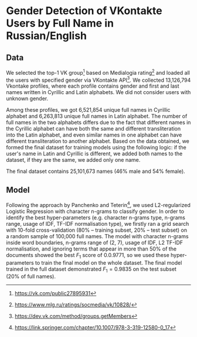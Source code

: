 # Gender Detection of VKontakte Users by Full Name in Russian/English


## Data
We selected the top-1 VK group[^1] based on Medialogia rating[^2] and loaded all the users with specified gender via VKontakte API[^3]. We collected 13,126,794 Vkontake profiles, where each profile contains gender and first and last names written in Cyrillic and Latin alphabets. We did not consider users with unknown gender. 

Among these profiles, we got 6,521,854 unique full names in Cyrillic alphabet and 6,263,813 unique full names in Latin alphabet. The number of full names in the two alphabets differs due to the fact that different names in the Cyrillic alphabet can have both the same and different transliteration into the Latin alphabet, and even similar names in one alphabet can have different transliteration to another alphabet. Based on the data obtained, we formed the final dataset for training models using the following logic: if the user's name in Latin and Cyrillic is different, we added both names to the dataset, if they are the same, we added only one name. 

The final dataset contains 25,101,673 names (46\% male and 54\% female). 

## Model
Following the approach by Panchenko and Teterin[^4], we used L2-regularized Logistic Regression with character n-grams to classify gender. In order to identify the best hyper-parameters (e.g. character n-grams type, n-grams range, usage of IDF, TF-IDF normalisation type), we firstly ran a grid search with 10-fold cross-validation (80% – training subset, 20% – test subset) on a random sample of 100,000 full names. The model with character n-grams inside word boundaries, n-grams range of (2, 7), usage of IDF, L2 TF-IDF normalisation, and ignoring terms that appear in more than 50% of the documents showed the best $F_1$ score of 0.0.9771, so we used these hyper-parameters to train the final model on the whole dataset. The final model trained in the full dataset demonstrated $F_1=0.9835$ on the test subset (20% of full names).


[^1]: https://vk.com/public27895931
[^2]: https://www.mlg.ru/ratings/socmedia/vk/10828/
[^3]: https://dev.vk.com/method/groups.getMembers
[^4]: https://link.springer.com/chapter/10.1007/978-3-319-12580-0_17
